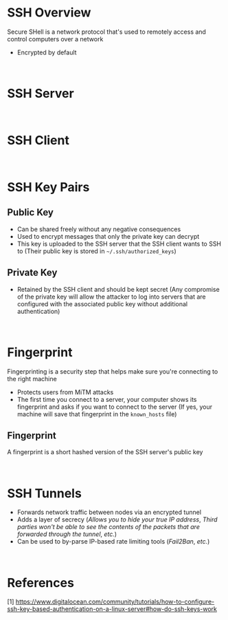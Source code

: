 # SSH Overview

Secure SHell is a network protocol that's used to remotely access and control computers over a network

* Encrypted by default

<br> 

# SSH Server

<br>

# SSH Client

<br>

# SSH Key Pairs

## Public Key

* Can be shared freely without any negative consequences
* Used to encrypt messages that only the private key can decrypt
* This key is uploaded to the SSH server that the SSH client wants to SSH to (Their public key is stored in `~/.ssh/authorized_keys`)

## Private Key

* Retained by the SSH client and should be kept secret (Any compromise of the private key will allow the attacker to log into servers that are configured with the associated public key without additional authentication)

<br>

# Fingerprint

Fingerprinting is a security step that helps make sure you're connecting to the right machine

* Protects users from MiTM attacks
* The first time you connect to a server, your computer shows its fingerprint and asks if you want to connect to the server (If yes, your machine will save that fingerprint in the `known_hosts` file)

## Fingerprint

A fingerprint is a short hashed version of the SSH server's public key

<br>

# SSH Tunnels

* Forwards network traffic between nodes via an encrypted tunnel
* Adds a layer of secrecy (*Allows you to hide your true IP address*, *Third parties won't be able to see the contents of the packets that are forwarded through the tunnel*, *etc.*)
* Can be used to by-parse IP-based rate limiting tools (*Fail2Ban*, *etc.*)

<br>

# References

[1] https://www.digitalocean.com/community/tutorials/how-to-configure-ssh-key-based-authentication-on-a-linux-server#how-do-ssh-keys-work <br>